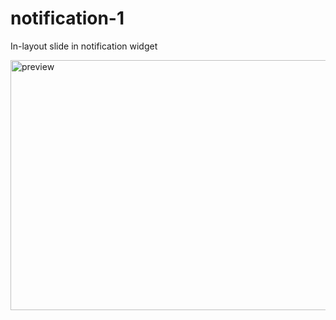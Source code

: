 # notification-1
In-layout slide in notification widget

<img width="600" height="400" alt="preview" src="https://github.com/user-attachments/assets/3ec4bca4-2cd7-4208-bad8-7cc5567f00d4" />
